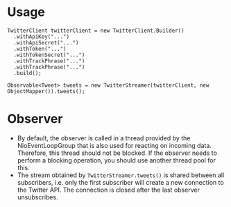 # Usage

```
TwitterClient twitterClient = new TwitterClient.Builder()
  .withApiKey("...")
  .withApiSecret("...")
  .withToken("...")
  .withTokenSecret("...")
  .withTrackPhrase("...")
  .withTrackPhrase("...")
  .build();

Observable<Tweet> tweets = new TwitterStreamer(twitterClient, new ObjectMapper()).tweets();
```
# Observer

* By default, the observer is called in a thread provided by the NioEventLoopGroup that is also used for reacting on incoming data. Therefore, this thread should not be blocked. If the observer needs to perform a blocking operation, you should use another thread pool for this.
* The stream obtained by `TwitterStreamer.tweets()` is shared between all subscribers, i.e. only the first subscriber will create a new connection to the Twitter API. The connection is closed after the last observer unsubscribes.
